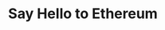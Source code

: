 ---
layout: post
title: Say Hello to Ethereum
published: false
comments: true
tags: [Blockchain, Ethereum, Java]
  
image: /images/entry/blockchain-ethereum-logo.svg
---
